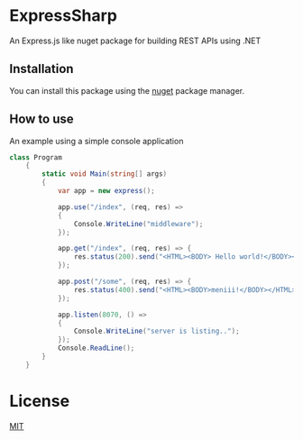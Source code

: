 # ExpressSharp

An Express.js like nuget package for building REST APIs using .NET

## Installation

You can install this package using the [nuget]("https://www.nuget.org/") package
manager.

## How to use

An example using a simple console application

```cs
class Program
    {
        static void Main(string[] args)
        {
            var app = new express();

            app.use("/index", (req, res) =>
            {
                Console.WriteLine("middleware");
            });

            app.get("/index", (req, res) => {
                res.status(200).send("<HTML><BODY> Hello world!</BODY></HTML>");
            });

            app.post("/some", (req, res) => {
                res.status(400).send("<HTML><BODY>meniii!</BODY></HTML>");
            });

            app.listen(8070, () =>
            {
                Console.WriteLine("server is listing..");
            });
            Console.ReadLine();
        }
    }
```

# License

[MIT]("https://choosealicense.com/licenses/mit/")
